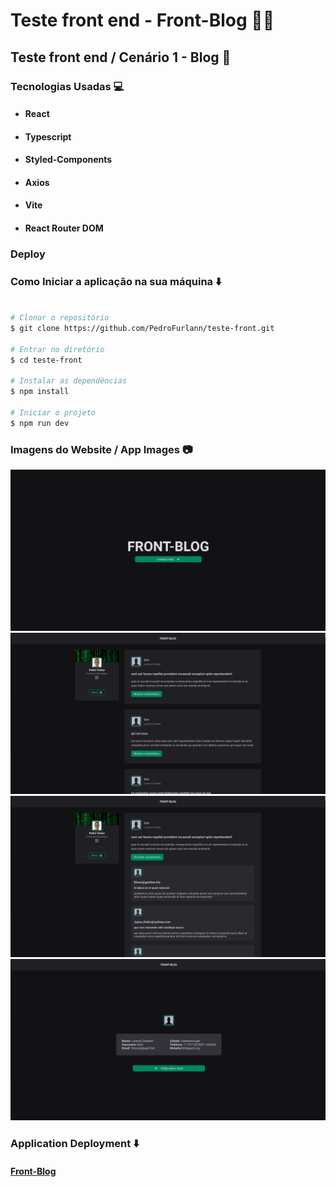 # Teste front end - Front-Blog :man_technologist:

## Teste front end / Cenário 1 - Blog :bookmark_tabs:

### Tecnologias Usadas :computer:

- #### React
- #### Typescript
- #### Styled-Components
- #### Axios
- #### Vite
- #### React Router DOM

### Deploy

### Como Iniciar a aplicação na sua máquina :arrow_down:

```bash

# Clonar o repositório
$ git clone https://github.com/PedroFurlann/teste-front.git

# Entrar no diretório
$ cd teste-front

# Instalar as dependências
$ npm install

# Iniciar o projeto
$ npm run dev

```

### Imagens do Website / App Images :camera:

  <img src="https://raw.githubusercontent.com/PedroFurlann/teste-front/main/src/assets/teste1.png" />

  <img src="https://raw.githubusercontent.com/PedroFurlann/teste-front/main/src/assets/teste2.png" />

  <img src="https://raw.githubusercontent.com/PedroFurlann/teste-front/main/src/assets/teste3.png" />

  <img src="https://raw.githubusercontent.com/PedroFurlann/teste-front/main/src/assets/teste4.png" />

  ### Application Deployment :arrow_down:

  #### [Front-Blog](https://front-blog-sepia.vercel.app/)
